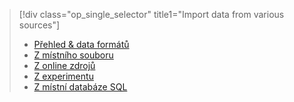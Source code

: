 > [!div class="op_single_selector" title1="Import data from various sources"]
> * [Přehled & data formátů](../articles/machine-learning/studio/import-data.md)
> * [Z místního souboru](../articles/machine-learning/studio/import-data-from-local-file.md)
> * [Z online zdrojů](../articles/machine-learning/studio/import-data-from-online-sources.md)
> * [Z experimentu](../articles/machine-learning/studio/import-data-from-an-experiment.md)
> * [Z místní databáze SQL](../articles/machine-learning/studio/use-data-from-an-on-premises-sql-server.md)
>  


